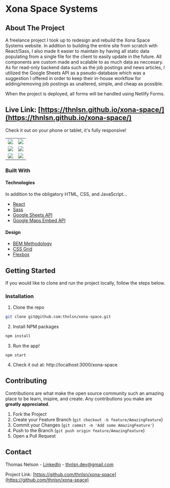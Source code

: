 # Xona Space Systems

<!-- <p align="center">
  <img src="../assets/home.png?raw=true" />
</p> -->

<!-- ![Home](../assets/home.png?raw=true)
![about](../assets/about.png?raw=true)
![Contact](../assets/contact.png?raw=true)
![Careers](../assets/careers.png?raw=true)
![Availabilities](../assets/availabilities.png?raw=true)
![News](../assets/news.png?raw=true) -->

<!-- ABOUT THE PROJECT -->

## About The Project

A freelance project I took up to redesign and rebuild the Xona Space Systems website. In addition to building the entire site from scratch with React/Sass, I also made it easier to maintain by having all static data populating from a single file for the client to easily update in the future. All components are custom made and scalable to as much data as neccesary. As for read-only backend data such as the job postings and news articles, I utilized the Google Sheets API as a pseudo-database which was a suggestion I offered in order to keep their in-house workflow for adding/removing job postings as unaltered, simple, and cheap as possible.

When the project is deployed, all forms will be handled using Netlify Forms.

## Live Link: [https://thnlsn.github.io/xona-space/](https://thnlsn.github.io/xona-space/)

Check it out on your phone or tablet, it's fully responsive!

<table>
  <tr>
    <td>
      <img src='../assets/home.png?raw=true'>
    </td>
    <td>
      <img src='../assets/about.png?raw=true'>
    </td>
  </tr>
  <tr>
    <td>
      <img src='../assets/contact.png?raw=true'>
    </td>
    <td>
      <img src='../assets/careers.png?raw=true'>
    </td>
  </tr>
  <tr>
    <td>
      <img src='../assets/availabilities.png?raw=true'>
    </td>
    <td>
      <img src='../assets/news.png?raw=true'>
    </td>
  </tr>
</table>

### Built With

#### Technologies

In addition to the obligatory HTML, CSS, and JavaScript...

- [React](https://reactjs.org/)
- [Sass](https://sass-lang.com/)
- [Google Sheets API](https://developers.google.com/sheets/api)
- [Google Maps Embed API](https://developers.google.com/maps/documentation/embed/get-started)

#### Design

- [BEM Methodology](https://en.bem.info/methodology/)
- [CSS Grid](https://developer.mozilla.org/en-US/docs/Web/CSS/CSS_Grid_Layout)
- [Flexbox](https://developer.mozilla.org/en-US/docs/Glossary/Flexbox)

<!-- GETTING STARTED -->

## Getting Started

If you would like to clone and run the project locally, follow the steps below.

### Installation

1. Clone the repo

```sh
git clone git@github.com:thnlsn/xona-space.git
```

2. Install NPM packages

```sh
npm install
```

3. Run the app!

```JS
npm start
```

4. Check it out at: http://localhost:3000/xona-space

<!-- CONTRIBUTING -->

## Contributing

Contributions are what make the open source community such an amazing place to be learn, inspire, and create. Any contributions you make are **greatly appreciated**.

1. Fork the Project
2. Create your Feature Branch (`git checkout -b feature/AmazingFeature`)
3. Commit your Changes (`git commit -m 'Add some AmazingFeature'`)
4. Push to the Branch (`git push origin feature/AmazingFeature`)
5. Open a Pull Request

<!-- CONTACT -->

## Contact

Thomas Nelson - [LinkedIn](https://www.linkedin.com/in/thnlsn/) - thnlsn.dev@gmail.com

Project Link: [https://github.com/thnlsn/xona-space](https://github.com/thnlsn/xona-space)
